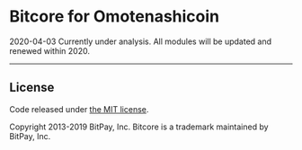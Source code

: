 # Bitcore for Omotenashicoin
2020-04-03
Currently under analysis.
All modules will be updated and renewed within 2020.

------------------


## License

Code released under [the MIT license](https://github.com/bitpay/bitcore/blob/master/LICENSE).

Copyright 2013-2019 BitPay, Inc. Bitcore is a trademark maintained by BitPay, Inc.
